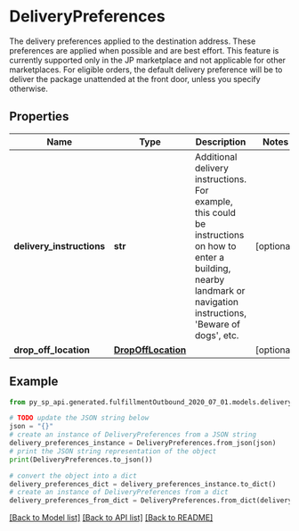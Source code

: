 # DeliveryPreferences

The delivery preferences applied to the destination address. These preferences are applied when possible and are best effort. This feature is currently supported only in the JP marketplace and not applicable for other marketplaces. For eligible orders, the default delivery preference will be to deliver the package unattended at the front door, unless you specify otherwise.

## Properties

Name | Type | Description | Notes
------------ | ------------- | ------------- | -------------
**delivery_instructions** | **str** | Additional delivery instructions. For example, this could be instructions on how to enter a building, nearby landmark or navigation instructions, &#39;Beware of dogs&#39;, etc. | [optional] 
**drop_off_location** | [**DropOffLocation**](DropOffLocation.md) |  | [optional] 

## Example

```python
from py_sp_api.generated.fulfillmentOutbound_2020_07_01.models.delivery_preferences import DeliveryPreferences

# TODO update the JSON string below
json = "{}"
# create an instance of DeliveryPreferences from a JSON string
delivery_preferences_instance = DeliveryPreferences.from_json(json)
# print the JSON string representation of the object
print(DeliveryPreferences.to_json())

# convert the object into a dict
delivery_preferences_dict = delivery_preferences_instance.to_dict()
# create an instance of DeliveryPreferences from a dict
delivery_preferences_from_dict = DeliveryPreferences.from_dict(delivery_preferences_dict)
```
[[Back to Model list]](../README.md#documentation-for-models) [[Back to API list]](../README.md#documentation-for-api-endpoints) [[Back to README]](../README.md)


